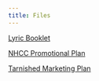 ```yaml
---
title: Files
---
```

[Lyric Booklet](https://github.com/user-attachments/files/20463622/Lyric.Booklet.pdf)

[NHCC Promotional Plan](https://github.com/user-attachments/files/20463623/NHCC.Promotional.Plan.docx)

[Tarnished Marketing Plan](https://github.com/user-attachments/files/20463624/Tarnished.Marketing.Plan.docx)
